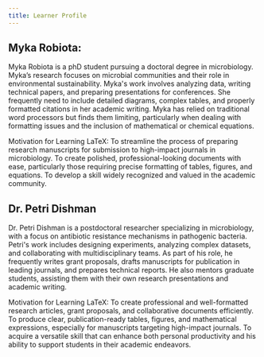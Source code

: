 ```yaml
---
title: Learner Profile
---
```


## Myka Robiota:

Myka Robiota is a phD student pursuing a doctoral degree in microbiology. Myka’s research focuses on microbial communities and their role in environmental sustainability. Myka's work involves analyzing data, writing technical papers, and preparing presentations for conferences. She frequently need to include detailed diagrams, complex tables, and properly formatted citations in her academic writing. Myka has relied on traditional word processors but finds them limiting, particularly when dealing with formatting issues and the inclusion of mathematical or chemical equations.

Motivation for Learning LaTeX:
To streamline the process of preparing research manuscripts for submission to high-impact journals in microbiology.
To create polished, professional-looking documents with ease, particularly those requiring precise formatting of tables, figures, and equations.
To develop a skill widely recognized and valued in the academic community.

## Dr. Petri Dishman

Dr. Petri Dishman is a postdoctoral researcher specializing in microbiology, with a focus on antibiotic resistance mechanisms in pathogenic bacteria. Petri's work includes designing experiments, analyzing complex datasets, and collaborating with multidisciplinary teams. As part of his role, he frequently writes grant proposals, drafts manuscripts for publication in leading journals, and prepares technical reports. He also mentors graduate students, assisting them with their own research presentations and academic writing.

Motivation for Learning LaTeX:
To create professional and well-formatted research articles, grant proposals, and collaborative documents efficiently.
To produce clear, publication-ready tables, figures, and mathematical expressions, especially for manuscripts targeting high-impact journals.
To acquire a versatile skill that can enhance both personal productivity and his ability to support students in their academic endeavors.

